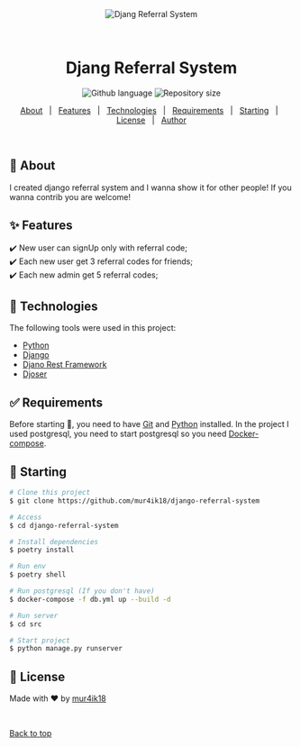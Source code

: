 <div align="center" id="top"> 
  <img src="https://www.tivix.com/wp-content/uploads/2017/01/django-logo-negative-1-1110x0-c-default.png" alt="Djang Referral System" />

  &#xa0;

  <!-- <a href="https://djangreferralsystem.netlify.app">Demo</a> -->
</div>

<h1 align="center">Djang Referral System</h1>

<p align="center">
  <img alt="Github language" src="https://img.shields.io/github/languages/top/mur4ik18/django-referral-system?color=success">
  <img alt="Repository size" src="https://img.shields.io/github/repo-size/mur4ik18/django-referral-system?color=success">
</p>

<!-- Status -->

<!-- <h4 align="center"> 
	🚧  Djang Referral System 🚀 Under construction...  🚧
</h4> 

<hr> -->

<p align="center">
  <a href="#dart-about">About</a> &#xa0; | &#xa0; 
  <a href="#sparkles-features">Features</a> &#xa0; | &#xa0;
  <a href="#rocket-technologies">Technologies</a> &#xa0; | &#xa0;
  <a href="#white_check_mark-requirements">Requirements</a> &#xa0; | &#xa0;
  <a href="#checkered_flag-starting">Starting</a> &#xa0; | &#xa0;
  <a href="#memo-license">License</a> &#xa0; | &#xa0;
  <a href="https://github.com/{{YOUR_GITHUB_USERNAME}}" target="_blank">Author</a>
</p>

<br>

## :dart: About ##

I created django referral system and I wanna show it for other people! If you wanna contrib you are welcome! 

## :sparkles: Features ##

:heavy_check_mark: New user can signUp only with referral code;\
:heavy_check_mark: Each new user get 3 referral codes for friends;\
:heavy_check_mark: Each new admin get 5 referral codes;

## :rocket: Technologies ##

The following tools were used in this project:

- [Python](https://www.python.org/)
- [Django](https://www.djangoproject.com/)
- [Djano Rest Framework](https://www.django-rest-framework.org/)
- [Djoser](https://djoser.readthedocs.io/en/latest/)

## :white_check_mark: Requirements ##

Before starting :checkered_flag:, you need to have [Git](https://git-scm.com) and [Python](https://www.python.org/) installed.
In the project I used postgresql, you need to start postgresql so you need [Docker-compose](https://docs.docker.com/compose/).

## :checkered_flag: Starting ##

```bash
# Clone this project
$ git clone https://github.com/mur4ik18/django-referral-system

# Access
$ cd django-referral-system

# Install dependencies
$ poetry install

# Run env
$ poetry shell

# Run postgresql (If you don't have)
$ docker-compose -f db.yml up --build -d

# Run server
$ cd src

# Start project
$ python manage.py runserver
```

## :memo: License ##
Made with :heart: by <a href="https://github.com/mur4ik18" target="_blank">mur4ik18</a>

&#xa0;

<a href="#top">Back to top</a>
